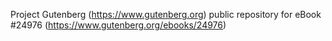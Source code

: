 Project Gutenberg (https://www.gutenberg.org) public repository for eBook #24976 (https://www.gutenberg.org/ebooks/24976)
